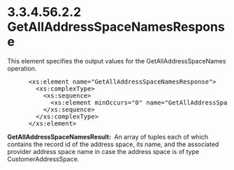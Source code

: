 <html dir="LTR" xmlns:mshelp="http://msdn.microsoft.com/mshelp" xmlns:ddue="http://ddue.schemas.microsoft.com/authoring/2003/5" xmlns:xlink="http://www.w3.org/1999/xlink" xmlns:tool="http://www.microsoft.com/tooltip">
 <body>
 <div id="header">
 <h1 class="heading">3.3.4.56.2.2 GetAllAddressSpaceNamesResponse</h1>
 </div>
 <div id="mainSection">
 <div id="mainBody">
 <div id="allHistory" class="saveHistory"></div>
 <div id="sectionSection0" class="section" name="collapseableSection">
 

<p>This element specifies the output values for the
GetAllAddressSpaceNames operation.</p>

<dl>
<dd>
<div><pre> &lt;xs:element name=&quot;GetAllAddressSpaceNamesResponse&quot;&gt;
   &lt;xs:complexType&gt;
     &lt;xs:sequence&gt;
       &lt;xs:element minOccurs=&quot;0&quot; name=&quot;GetAllAddressSpaceNamesResult&quot; nillable=&quot;true&quot; type=&quot;sys:ArrayOfTupleOflongstringstring&quot; /&gt;
     &lt;/xs:sequence&gt;
   &lt;/xs:complexType&gt;
 &lt;/xs:element&gt;
</pre></div>
</dd></dl>

<p><b>GetAllAddressSpaceNamesResult:
</b> An array of tuples each of which contains the record id of the address
space, its name, and the associated provider address space name in case the
address space is of type CustomerAddressSpace.</p>


 </div>
 </div>
 </div>
 </body>
</html>